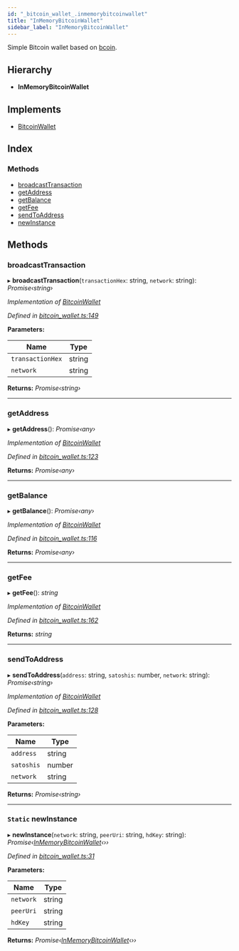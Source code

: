 ```yaml
---
id: "_bitcoin_wallet_.inmemorybitcoinwallet"
title: "InMemoryBitcoinWallet"
sidebar_label: "InMemoryBitcoinWallet"
---
```


Simple Bitcoin wallet based on [bcoin](https://github.com/bcoin-org/bcoin).

## Hierarchy

* **InMemoryBitcoinWallet**

## Implements

* [BitcoinWallet](../interfaces/_bitcoin_wallet_.bitcoinwallet.md)

## Index

### Methods

* [broadcastTransaction](_bitcoin_wallet_.inmemorybitcoinwallet.md#broadcasttransaction)
* [getAddress](_bitcoin_wallet_.inmemorybitcoinwallet.md#getaddress)
* [getBalance](_bitcoin_wallet_.inmemorybitcoinwallet.md#getbalance)
* [getFee](_bitcoin_wallet_.inmemorybitcoinwallet.md#getfee)
* [sendToAddress](_bitcoin_wallet_.inmemorybitcoinwallet.md#sendtoaddress)
* [newInstance](_bitcoin_wallet_.inmemorybitcoinwallet.md#static-newinstance)

## Methods

###  broadcastTransaction

▸ **broadcastTransaction**(`transactionHex`: string, `network`: string): *Promise‹string›*

*Implementation of [BitcoinWallet](../interfaces/_bitcoin_wallet_.bitcoinwallet.md)*

*Defined in [bitcoin_wallet.ts:149](https://github.com/comit-network/comit-js-sdk/blob/95ab111/src/bitcoin_wallet.ts#L149)*

**Parameters:**

Name | Type |
------ | ------ |
`transactionHex` | string |
`network` | string |

**Returns:** *Promise‹string›*

___

###  getAddress

▸ **getAddress**(): *Promise‹any›*

*Implementation of [BitcoinWallet](../interfaces/_bitcoin_wallet_.bitcoinwallet.md)*

*Defined in [bitcoin_wallet.ts:123](https://github.com/comit-network/comit-js-sdk/blob/95ab111/src/bitcoin_wallet.ts#L123)*

**Returns:** *Promise‹any›*

___

###  getBalance

▸ **getBalance**(): *Promise‹any›*

*Implementation of [BitcoinWallet](../interfaces/_bitcoin_wallet_.bitcoinwallet.md)*

*Defined in [bitcoin_wallet.ts:116](https://github.com/comit-network/comit-js-sdk/blob/95ab111/src/bitcoin_wallet.ts#L116)*

**Returns:** *Promise‹any›*

___

###  getFee

▸ **getFee**(): *string*

*Implementation of [BitcoinWallet](../interfaces/_bitcoin_wallet_.bitcoinwallet.md)*

*Defined in [bitcoin_wallet.ts:162](https://github.com/comit-network/comit-js-sdk/blob/95ab111/src/bitcoin_wallet.ts#L162)*

**Returns:** *string*

___

###  sendToAddress

▸ **sendToAddress**(`address`: string, `satoshis`: number, `network`: string): *Promise‹string›*

*Implementation of [BitcoinWallet](../interfaces/_bitcoin_wallet_.bitcoinwallet.md)*

*Defined in [bitcoin_wallet.ts:128](https://github.com/comit-network/comit-js-sdk/blob/95ab111/src/bitcoin_wallet.ts#L128)*

**Parameters:**

Name | Type |
------ | ------ |
`address` | string |
`satoshis` | number |
`network` | string |

**Returns:** *Promise‹string›*

___

### `Static` newInstance

▸ **newInstance**(`network`: string, `peerUri`: string, `hdKey`: string): *Promise‹[InMemoryBitcoinWallet](_bitcoin_wallet_.inmemorybitcoinwallet.md)‹››*

*Defined in [bitcoin_wallet.ts:31](https://github.com/comit-network/comit-js-sdk/blob/95ab111/src/bitcoin_wallet.ts#L31)*

**Parameters:**

Name | Type |
------ | ------ |
`network` | string |
`peerUri` | string |
`hdKey` | string |

**Returns:** *Promise‹[InMemoryBitcoinWallet](_bitcoin_wallet_.inmemorybitcoinwallet.md)‹››*
